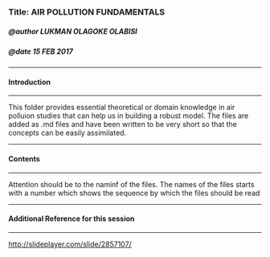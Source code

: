 
### Title:  AIR POLLUTION FUNDAMENTALS
##### @author LUKMAN OLAGOKE OLABISI
##### @date 15 FEB 2017


---------
#### Introduction
-----------
This folder provides essential theoretical or domain  knowledge in air polluion studies that can help us in building a robust model. The files are added as .md files and have been written to be very short so that the concepts can be easily assimilated.

---------
#### Contents
---------

<p>Attention should be to the naminf of the files. The names of the files starts with a number which shows the sequence by which the files should be read</p>

----------
#### Additional Reference for this session 
-------

http://slideplayer.com/slide/2857107/
